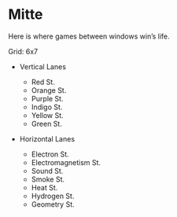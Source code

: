 # Mitte

Here is where games between windows win’s life.

Grid: 6x7

* Vertical Lanes
    - Red St.
    - Orange St.
    - Purple St.
    - Indigo St.
    - Yellow St.
    - Green St.

* Horizontal Lanes
    - Electron St.
    - Electromagnetism St.
    - Sound St.
    - Smoke St.
    - Heat St.
    - Hydrogen St.
    - Geometry St.
